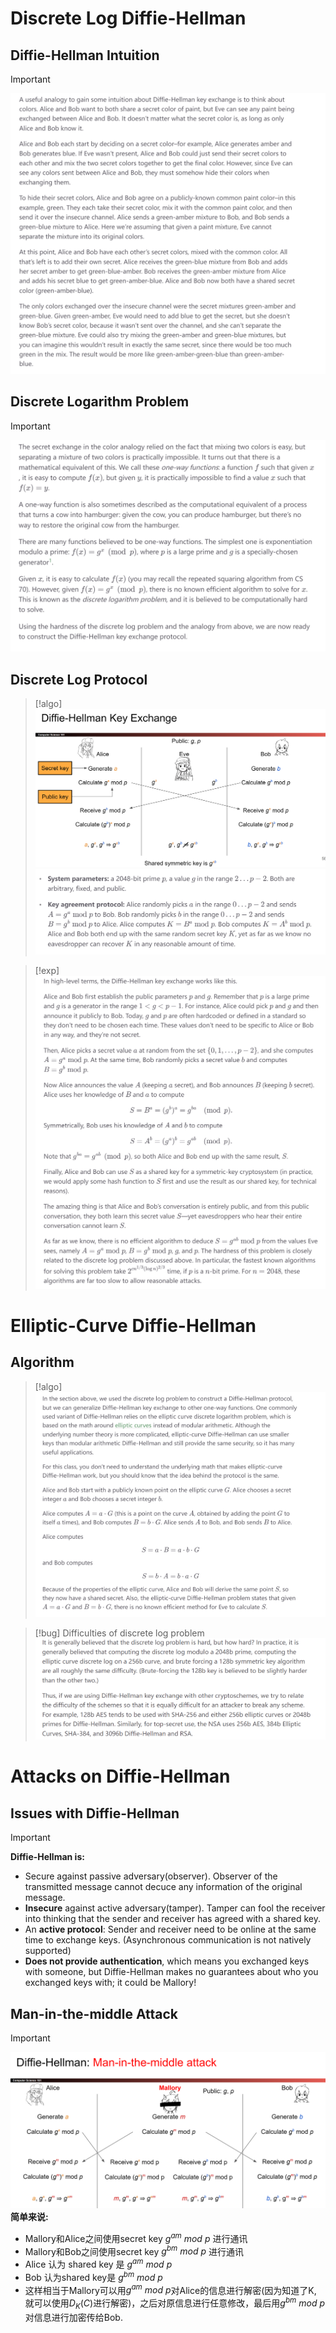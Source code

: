 # Discrete Log Diffie-Hellman
## Diffie-Hellman Intuition
> [!important]
> ![](6_Key_Exchange_Algorithms.assets/image-20240523170453158.png)



## Discrete Logarithm Problem
> [!important]
> ![](6_Key_Exchange_Algorithms.assets/image-20240523170509058.png)




## Discrete Log Protocol
> [!algo]
> ![](6_Key_Exchange_Algorithms.assets/image-20240523170405273.png)![](6_Key_Exchange_Algorithms.assets/image-20240523170412650.png)

> [!exp]
> ![](6_Key_Exchange_Algorithms.assets/image-20240523170428300.png)




# Elliptic-Curve Diffie-Hellman
## Algorithm
> [!algo]
> ![](6_Key_Exchange_Algorithms.assets/image-20240523170818545.png)

> [!bug] Difficulties of discrete log problem
> ![](6_Key_Exchange_Algorithms.assets/image-20240523170908244.png)




# Attacks on Diffie-Hellman
## Issues with Diffie-Hellman
> [!important]
> **Diffie-Hellman is:**
> - Secure against passive adversary(observer). Observer of the transmitted message cannot decuce any information of the original message.
> - **Insecure** against active adversary(tamper). Tamper can fool the receiver into thinking that the sender and receiver has agreed with a shared key.
> - An **active protocol**: Sender and receiver need to be online at the same time to exchange keys. (Asynchronous communication is not natively supported)
> - **Does not provide authentication**, which means you exchanged keys with someone, but Diffie-Hellman makes no guarantees about who you exchanged keys with; it could be Mallory!




## Man-in-the-middle Attack
> [!important]
> ![](6_Key_Exchange_Algorithms.assets/image-20240523171014248.png)
> **简单来说:**
> - Mallory和Alice之间使用secret key $g^{am}~mod~p$ 进行通讯
> - Mallory和Bob之间使用secret key $g^{bm}~mod~p$ 进行通讯
> - Alice 认为 shared key 是 $g^{am} ~mod~p$
> - Bob 认为shared key是 $g^{bm} ~mod~p$
> - 这样相当于Mallory可以用$g^{am}~mod~p$对Alice的信息进行解密(因为知道了K, 就可以使用$D_K(C)$进行解密)，之后对原信息进行任意修改，最后用$g^{bm}~mod~p$对信息进行加密传给Bob.
> 









